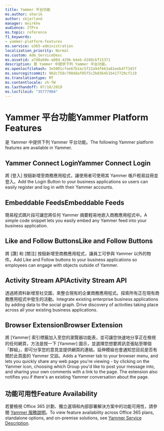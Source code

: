 ```yaml
---
title: Yammer 平台功能
ms.author: sharik
author: skjerland
manager: mnirkhe
audience: ITPro
ms.topic: reference
f1_keywords:
- yammer-platform-features
ms.service: o365-administration
localization_priority: Normal
ms.custom: Adm_ServiceDesc
ms.assetid: a7d8a60e-a80d-429b-b4eb-d188cbf15371
description: 是 Yammer 中提供下列 Yammer 平台功能。
ms.openlocfilehash: 3e5001cfee67b1ec5f22a94f663a81eeb4ff345f
ms.sourcegitcommit: 96dc758c790ddaf05f5c2b836451b417729cf119
ms.translationtype: MT
ms.contentlocale: zh-TW
ms.lasthandoff: 07/18/2019
ms.locfileid: "35777904"
---
```

# <a name="yammer-platform-features"></a><span data-ttu-id="6f245-103">Yammer 平台功能</span><span class="sxs-lookup"><span data-stu-id="6f245-103">Yammer Platform Features</span></span>

<span data-ttu-id="6f245-104">是 Yammer 中提供下列 Yammer 平台功能。</span><span class="sxs-lookup"><span data-stu-id="6f245-104">The following Yammer platform features are available in Yammer.</span></span>
  
## <a name="yammer-connect-login"></a><span data-ttu-id="6f245-105">Yammer Connect Login</span><span class="sxs-lookup"><span data-stu-id="6f245-105">Yammer Connect Login</span></span>
<span data-ttu-id="6f245-106"><a name="bkmk_YammerConnectLogin"> </a></span><span class="sxs-lookup"><span data-stu-id="6f245-106"></span></span>

<span data-ttu-id="6f245-107">將 [登入] 按鈕新增至商務應用程式，讓使用者可使用其 Yammer 帳戶輕易註冊並登入。</span><span class="sxs-lookup"><span data-stu-id="6f245-107">Add the Login Button to your business applications so users can easily register and log in with their Yammer accounts.</span></span>
  
## <a name="embeddable-feeds"></a><span data-ttu-id="6f245-108">Embeddable Feeds</span><span class="sxs-lookup"><span data-stu-id="6f245-108">Embeddable Feeds</span></span>
<span data-ttu-id="6f245-109"><a name="bkmk_EmbeddableFeeds"> </a></span><span class="sxs-lookup"><span data-stu-id="6f245-109"></span></span>

<span data-ttu-id="6f245-110">簡易程式碼片段可讓您將任何 Yammer 摘要輕易地嵌入商務應用程式中。</span><span class="sxs-lookup"><span data-stu-id="6f245-110">A simple code snippet lets you easily embed any Yammer feed into your business application.</span></span>
  
## <a name="like-and-follow-buttons"></a><span data-ttu-id="6f245-111">Like and Follow Buttons</span><span class="sxs-lookup"><span data-stu-id="6f245-111">Like and Follow Buttons</span></span>
<span data-ttu-id="6f245-112"><a name="bkmk_LikeAndFollowButtons"> </a></span><span class="sxs-lookup"><span data-stu-id="6f245-112"></span></span>

<span data-ttu-id="6f245-113">將 [讚] 和 [關注] 按鈕新增至商務應用程式，讓員工可參與 Yammer 以外的物件。</span><span class="sxs-lookup"><span data-stu-id="6f245-113">Add Like and Follow buttons to your business applications so employees can engage with objects outside of Yammer.</span></span>
  
## <a name="activity-stream-api"></a><span data-ttu-id="6f245-114">Activity Stream API</span><span class="sxs-lookup"><span data-stu-id="6f245-114">Activity Stream API</span></span>
<span data-ttu-id="6f245-115"><a name="bkmk_ActivityStreamAPI"> </a></span><span class="sxs-lookup"><span data-stu-id="6f245-115"></span></span>

<span data-ttu-id="6f245-p101">透過將資料新增至社交圖，來整合現有的企業商務應用程式。探索所有正在現有商務應用程式中發生的活動。</span><span class="sxs-lookup"><span data-stu-id="6f245-p101">Integrate existing enterprise business applications by adding data to the social graph. Drive discovery of activities taking place across all your existing business applications.</span></span>
  
## <a name="browser-extension"></a><span data-ttu-id="6f245-118">Browser Extension</span><span class="sxs-lookup"><span data-stu-id="6f245-118">Browser Extension</span></span>
<span data-ttu-id="6f245-119"><a name="bkmk_BrowserExtension"> </a></span><span class="sxs-lookup"><span data-stu-id="6f245-119"></span></span>

<span data-ttu-id="6f245-p102">將 [Yammer] 索引標籤加入至您的瀏覽器功能表，並可讓您快速地分享正在檢視的任何網頁，方法是按一下 [Yammer] 圖示，並選擇您想要將訊息張貼至哪個「群組」，即可分享您的意見並提供網頁的連結。延伸模組也會通知您目前是否有關於此頁面的 Yammer 交談。</span><span class="sxs-lookup"><span data-stu-id="6f245-p102">Adds a Yammer tab to your browser menu, and lets you quickly share any web page you're viewing - by clicking on the Yammer icon, choosing which Group you'd like to post your message into, and sharing your own comments with a link to the page. The extension also notifies you if there's an existing Yammer conversation about the page.</span></span> 
  
## <a name="feature-availability"></a><span data-ttu-id="6f245-122">功能可用性</span><span class="sxs-lookup"><span data-stu-id="6f245-122">Feature Availability</span></span>
<span data-ttu-id="6f245-123"><a name="bkmk_BrowserExtension"> </a></span><span class="sxs-lookup"><span data-stu-id="6f245-123"></span></span>

<span data-ttu-id="6f245-124">若要檢視 Office 365 計劃、獨立選項和內部部署解決方案中的功能可用性，請參閱 [Yammer 服務說明](yammer-service-description.md)。</span><span class="sxs-lookup"><span data-stu-id="6f245-124">To view feature availability across Office 365 plans, standalone options, and on-premise solutions, see [Yammer Service Description](yammer-service-description.md).</span></span>
  

